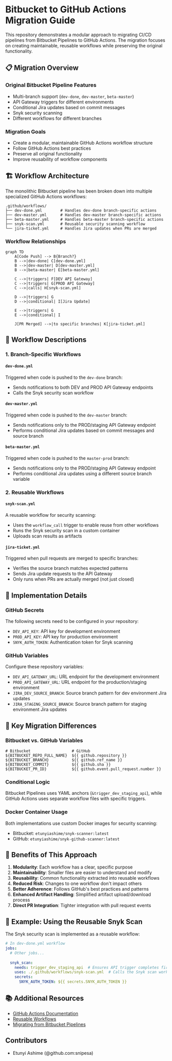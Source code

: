 # Bitbucket to GitHub Actions Migration Guide

This repository demonstrates a modular approach to migrating CI/CD pipelines from Bitbucket Pipelines to GitHub Actions. The migration focuses on creating maintainable, reusable workflows while preserving the original functionality.

## 📋 Migration Overview

### Original Bitbucket Pipeline Features
- Multi-branch support (`dev-done`, `dev-master`, `beta-master`)
- API Gateway triggers for different environments
- Conditional Jira updates based on commit messages
- Snyk security scanning
- Different workflows for different branches

### Migration Goals
- Create a modular, maintainable GitHub Actions workflow structure
- Follow GitHub Actions best practices
- Preserve all original functionality
- Improve reusability of workflow components

## 🏗️ Workflow Architecture

The monolithic Bitbucket pipeline has been broken down into multiple specialized GitHub Actions workflows:

```
.github/workflows/
├── dev-done.yml        # Handles dev-done branch-specific actions
├── dev-master.yml      # Handles dev-master branch-specific actions
├── beta-master.yml     # Handles beta-master branch-specific actions
├── snyk-scan.yml       # Reusable security scanning workflow
└── jira-ticket.yml     # Handles Jira updates when PRs are merged
```

### Workflow Relationships

```mermaid
graph TD
    A[Code Push] --> B{Branch?}
    B -->|dev-done| C[dev-done.yml]
    B -->|dev-master| D[dev-master.yml]
    B -->|beta-master| E[beta-master.yml]
    
    C -->|triggers| F[DEV API Gateway]
    C -->|triggers| G[PROD API Gateway]
    C -->|calls| H[snyk-scan.yml]
    
    D -->|triggers| G
    D -->|conditional| I[Jira Update]
    
    E -->|triggers| G
    E -->|conditional| I
    
    J[PR Merged] -->|to specific branches| K[jira-ticket.yml]
```

## 📄 Workflow Descriptions

### 1. Branch-Specific Workflows

#### `dev-done.yml`
Triggered when code is pushed to the `dev-done` branch:
- Sends notifications to both DEV and PROD API Gateway endpoints
- Calls the Snyk security scan workflow

#### `dev-master.yml`
Triggered when code is pushed to the `dev-master` branch:
- Sends notifications only to the PROD/staging API Gateway endpoint
- Performs conditional Jira updates based on commit messages and source branch

#### `beta-master.yml`
Triggered when code is pushed to the `master-prod` branch:
- Sends notifications only to the PROD/staging API Gateway endpoint
- Performs conditional Jira updates using a different source branch variable

### 2. Reusable Workflows

#### `snyk-scan.yml`
A reusable workflow for security scanning:
- Uses the `workflow_call` trigger to enable reuse from other workflows
- Runs the Snyk security scan in a custom container
- Uploads scan results as artifacts

#### `jira-ticket.yml`
Triggered when pull requests are merged to specific branches:
- Verifies the source branch matches expected patterns
- Sends Jira update requests to the API Gateway
- Only runs when PRs are actually merged (not just closed)

## 🔧 Implementation Details

### GitHub Secrets
The following secrets need to be configured in your repository:

- `DEV_API_KEY`: API key for development environment
- `PROD_API_KEY`: API key for production environment
- `SNYK_AUTH_TOKEN`: Authentication token for Snyk scanning

### GitHub Variables
Configure these repository variables:

- `DEV_API_GATEWAY_URL`: URL endpoint for the development environment
- `PROD_API_GATEWAY_URL`: URL endpoint for the production/staging environment
- `JIRA_DEV_SOURCE_BRANCH`: Source branch pattern for dev environment Jira updates
- `JIRA_STAGING_SOURCE_BRANCH`: Source branch pattern for staging environment Jira updates

## 📝 Key Migration Differences

### Bitbucket vs. GitHub Variables
```
# Bitbucket                  # GitHub
${BITBUCKET_REPO_FULL_NAME}  ${{ github.repository }}
${BITBUCKET_BRANCH}          ${{ github.ref_name }}
${BITBUCKET_COMMIT}          ${{ github.sha }}
${BITBUCKET_PR_ID}           ${{ github.event.pull_request.number }}
```

### Conditional Logic
Bitbucket Pipelines uses YAML anchors (`&trigger_dev_staging_api`), while GitHub Actions uses separate workflow files with specific triggers.

### Docker Container Usage
Both implementations use custom Docker images for security scanning:
- Bitbucket: `etunyiashime/snyk-scanner:latest`
- GitHub: `etunyiashime/snyk-github-scanner:latest`

## 🚀 Benefits of This Approach

1. **Modularity**: Each workflow has a clear, specific purpose
2. **Maintainability**: Smaller files are easier to understand and modify
3. **Reusability**: Common functionality extracted into reusable workflows
4. **Reduced Risk**: Changes to one workflow don't impact others
5. **Better Adherence**: Follows GitHub's best practices and patterns
6. **Enhanced Artifact Handling**: Simplified artifact upload/download process
7. **Direct PR Integration**: Tighter integration with pull request events

## 🧩 Example: Using the Reusable Snyk Scan

The Snyk security scan is implemented as a reusable workflow:

```yaml
# In dev-done.yml workflow
jobs:
  # Other jobs...
  
  snyk_scan:
    needs: trigger_dev_staging_api  # Ensures API trigger completes first
    uses: ./.github/workflows/snyk-scan.yml  # Calls the Snyk scan workflow
    secrets:
      SNYK_AUTH_TOKEN: ${{ secrets.SNYK_AUTH_TOKEN }}
```

## 📚 Additional Resources

- [GitHub Actions Documentation](https://docs.github.com/en/actions)
- [Reusable Workflows](https://docs.github.com/en/actions/using-workflows/reusing-workflows)
- [Migrating from Bitbucket Pipelines](https://docs.github.com/en/actions/migrating-to-github-actions/using-github-actions-importer-to-automate-migrations/migrating-from-bitbucket-pipelines-with-github-actions-importer)

## Contributors
- Etunyi Ashime (@github.com:snipesa)
